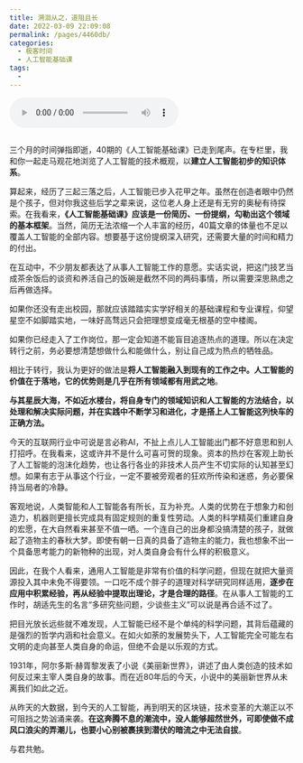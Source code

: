 ```yaml
---
title: 溯洄从之，道阻且长
date: 2022-03-09 22:09:08
permalink: /pages/4460db/
categories:
  - 极客时间
  - 人工智能基础课
tags:
  - 
---
```

<audio title="结课.溯洄从之，道阻且长" src="https://static001.geekbang.org/resource/audio/40/0f/40e5dc2459cffc8ec7711b617f8d130f.mp3" controls="controls"></audio> 
<p><img src="https://static001.geekbang.org/resource/image/49/e1/4958e57baae6925a8d0006bca09cf7e1.jpg" alt="" /></p>
<p>三个月的时间弹指即逝，40期的《人工智能基础课》已走到尾声。在专栏里，我和你一起走马观花地浏览了人工智能的技术概观，以<strong>建立人工智能初步的知识体系</strong>。</p>
<p>算起来，经历了三起三落之后，人工智能已步入花甲之年。虽然在创造者眼中仍然是个孩子，但对你我这些后学之辈来说，这位老人身上还是有无穷的奥秘有待探索。在我看来，<strong>《人工智能基础课》应该是一份简历、一份提纲，勾勒出这个领域的基本框架</strong>。当然，简历无法浓缩一个人丰富的经历，40篇文章的体量也不足以覆盖人工智能的全部内容。想要基于这份提纲深入研究，还需要大量的时间和精力的付出。</p>
<p>在互动中，不少朋友都表达了从事人工智能工作的意愿。实话实说，把这门技艺当成茶余饭后的谈资和养活自己的饭碗是截然不同的两码事情，所以需要深思熟虑之后再做选择。</p>
<p>如果你还没有走出校园，那就应该踏踏实实学好相关的基础课程和专业课程，仰望星空不如脚踏实地，一味好高骛远只会把理想变成毫无根基的空中楼阁。</p>
<p>如果你已经走入了工作岗位，那一定会知道不能盲目追逐热点的道理。所以在决定转行之前，务必要想清楚想做什么和能做什么，别让自己成为热点的牺牲品。</p>
<p>相比于转行，我认为更好的做法是<strong>将人工智能融入到现有的工作之中。人工智能的价值在于落地，它的优势则是几乎在所有领域都有用武之地</strong>。</p>
<p><strong><span class="orange">与其星辰大海，不如近水楼台，将自身专门的领域知识和人工智能的方法结合，以处理和解决实际问题，并在实践中不断学习和进化，才是搭上人工智能这列快车的正确方法。</span></strong></p>
<!-- [[[read_end]]] -->
<p>今天的互联网行业中可说是言必称AI，不扯上点儿人工智能出门都不好意思和别人打招呼。在我看来，这或许并不是什么可喜可贺的现象。资本的热炒在客观上助长了人工智能的泡沫化趋势，也让各行各业的非技术人员产生不切实际的认知甚至幻想。如果有志于从事这个行业，一定不要被旁观者的狂欢所传染和迷惑，务必要保持当局者的冷静。</p>
<p>客观地说，人类智能和人工智能各有所长，互为补充。人类的优势在于想象力和创造力，机器则更擅长完成具有固定规则的重复性劳动。人类的科学精英们重建自身的宏愿，在大自然看来甚至不值一哂。一个连自己的出身都没搞清楚的孩子，就做起了造物主的春秋大梦。即使有朝一日真的具备了造物主的能力，我也想象不出一个具备思考能力的新物种的出现，对人类自身会有什么样的积极意义。</p>
<p>因此，在我个人看来，通用人工智能是非常有价值的科学问题，但现在就把大量资源投入其中未免不得要领。一口吃不成个胖子的道理对科学研究同样适用，<strong>逐步在应用中积累经验，再从经验中提取出理论，才是合理的路径</strong>。在从事人工智能的工作时，胡适先生的名言“多研究些问题，少谈些主义”可以说是再合适不过了。</p>
<p>把目光放长远些就不难发现，人工智能已经不是个单纯的科学问题，其背后蕴藏的是强烈的哲学内涵和社会意义。在如火如荼的发展势头下，人工智能完全可能左右文明的走向甚至人类自身的命运，但绝不会是以乐观的方式。</p>
<p>1931年，阿尔多斯·赫胥黎发表了小说《美丽新世界》，讲述了由人类创造的技术如何反过来主宰人类自身的故事。而在近80年后的今天，小说中的美丽新世界从未离我们如此之近。</p>
<p>从昨天的大数据，到今天的人工智能，再到明天的区块链，技术变革的大潮正以不可阻挡之势汹涌来袭。<strong>在这奔腾不息的潮流中，没人能够超然世外，可即使做不成风口浪尖的弄潮儿，也要小心别被裹挟到潜伏的暗流之中无法自拔</strong>。</p>
<p>与君共勉。</p>
<p><a href="http://cn.mikecrm.com/cMBzGWA"><img src="https://static001.geekbang.org/resource/image/51/3c/510e9f4184aa3b513f23a895ec749e3c.jpg" alt="" /></a></p>
